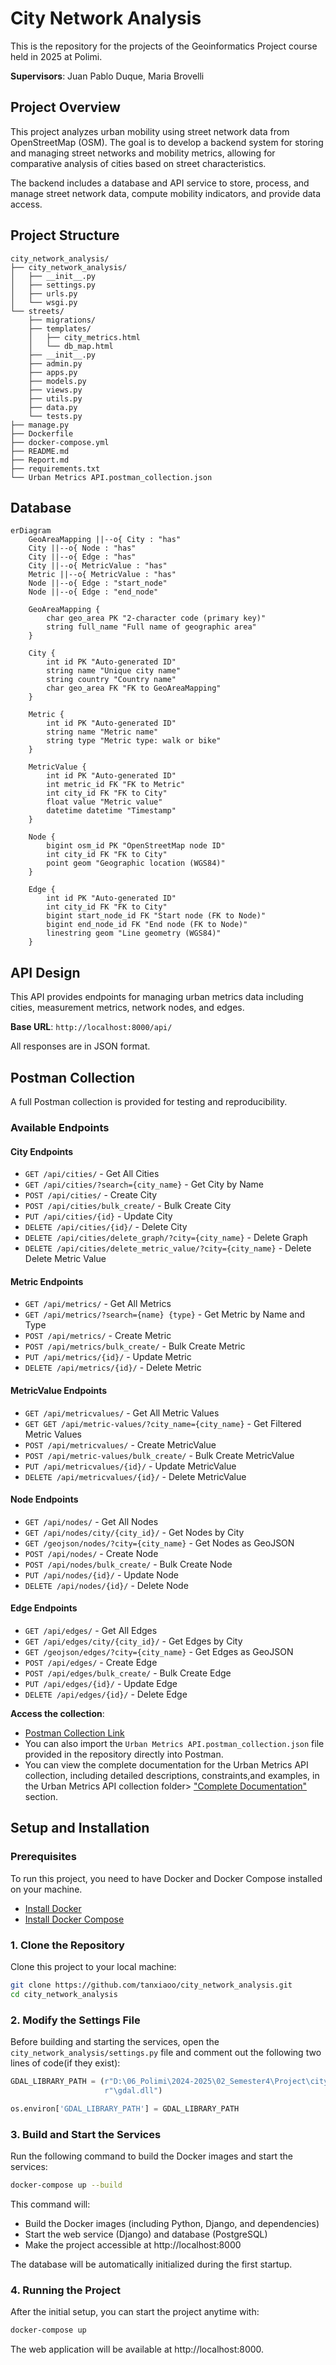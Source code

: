 # City Network Analysis
This is the repository for the projects of the Geoinformatics Project course held in 2025 at Polimi.

**Supervisors**: Juan Pablo Duque, Maria Brovelli

## Project Overview
This project analyzes urban mobility using street network data from OpenStreetMap (OSM). The goal is to develop a backend system for storing and managing street networks and mobility metrics, allowing for comparative analysis of cities based on street characteristics.

The backend includes a database and API service to store, process, and manage street network data, compute mobility indicators, and provide data access.
## Project Structure
```text
city_network_analysis/
├── city_network_analysis/
│   ├── __init__.py
│   ├── settings.py
│   ├── urls.py
│   └── wsgi.py
└── streets/
    ├── migrations/
    ├── templates/
    │   ├── city_metrics.html
    │   └── db_map.html
    ├── __init__.py
    ├── admin.py
    ├── apps.py
    ├── models.py
    ├── views.py
    ├── utils.py
    ├── data.py
    └── tests.py
├── manage.py
├── Dockerfile
├── docker-compose.yml
├── README.md
├── Report.md
├── requirements.txt
└── Urban Metrics API.postman_collection.json

```

## Database
```mermaid
erDiagram
    GeoAreaMapping ||--o{ City : "has"
    City ||--o{ Node : "has"
    City ||--o{ Edge : "has"
    City ||--o{ MetricValue : "has"
    Metric ||--o{ MetricValue : "has"
    Node ||--o{ Edge : "start_node"
    Node ||--o{ Edge : "end_node"

    GeoAreaMapping {
        char geo_area PK "2-character code (primary key)"
        string full_name "Full name of geographic area"
    }

    City {
        int id PK "Auto-generated ID"
        string name "Unique city name"
        string country "Country name"
        char geo_area FK "FK to GeoAreaMapping"
    }

    Metric {
        int id PK "Auto-generated ID"
        string name "Metric name"
        string type "Metric type: walk or bike"
    }

    MetricValue {
        int id PK "Auto-generated ID"
        int metric_id FK "FK to Metric"
        int city_id FK "FK to City"
        float value "Metric value"
        datetime datetime "Timestamp"
    }

    Node {
        bigint osm_id PK "OpenStreetMap node ID"
        int city_id FK "FK to City"
        point geom "Geographic location (WGS84)"
    }

    Edge {
        int id PK "Auto-generated ID"
        int city_id FK "FK to City"
        bigint start_node_id FK "Start node (FK to Node)"
        bigint end_node_id FK "End node (FK to Node)"
        linestring geom "Line geometry (WGS84)"
    }
```
## API Design

This API provides endpoints for managing urban metrics data including cities, measurement metrics, network nodes, and edges.

**Base URL**: `http://localhost:8000/api/`

All responses are in JSON format.

## Postman Collection

A full Postman collection is provided for testing and reproducibility.

### Available Endpoints

#### City Endpoints
- `GET /api/cities/` - Get All Cities
- `GET /api/cities/?search={city_name}` - Get City by Name
- `POST /api/cities/` - Create City
- `POST /api/cities/bulk_create/` - Bulk Create City
- `PUT /api/cities/{id}` - Update City
- `DELETE /api/cities/{id}/` - Delete City
- `DELETE /api/cities/delete_graph/?city={city_name}` - Delete Graph
- `DELETE /api/cities/delete_metric_value/?city={city_name}` - Delete Delete Metric Value

#### Metric Endpoints
- `GET /api/metrics/` - Get All Metrics
- `GET /api/metrics/?search={name} {type}` - Get Metric by Name and Type
- `POST /api/metrics/` - Create Metric
- `POST /api/metrics/bulk_create/` - Bulk Create Metric
- `PUT /api/metrics/{id}/` - Update Metric
- `DELETE /api/metrics/{id}/` - Delete Metric

#### MetricValue Endpoints
- `GET /api/metricvalues/` - Get All Metric Values
- `GET GET /api/metric-values/?city_name={city_name}` - Get Filtered Metric Values
- `POST /api/metricvalues/` - Create MetricValue
- `POST /api/metric-values/bulk_create/` - Bulk Create MetricValue
- `PUT /api/metricvalues/{id}/` - Update MetricValue
- `DELETE /api/metricvalues/{id}/` - Delete MetricValue

#### Node Endpoints
- `GET /api/nodes/` - Get All Nodes
- `GET /api/nodes/city/{city_id}/` - Get Nodes by City
- `GET /geojson/nodes/?city={city_name}` - Get Nodes as GeoJSON
- `POST /api/nodes/` - Create Node
- `POST /api/nodes/bulk_create/` - Bulk Create Node
- `PUT /api/nodes/{id}/` - Update Node
- `DELETE /api/nodes/{id}/` - Delete Node

#### Edge Endpoints
- `GET /api/edges/` - Get All Edges
- `GET /api/edges/city/{city_id}/` - Get Edges by City
- `GET /geojson/edges/?city={city_name}` - Get Edges as GeoJSON
- `POST /api/edges/` - Create Edge
- `POST /api/edges/bulk_create/` - Bulk Create Edge
- `PUT /api/edges/{id}/` - Update Edge
- `DELETE /api/edges/{id}/` - Delete Edge

**Access the collection**:  
- [Postman Collection Link](https://xiaotan-6436217.postman.co/workspace/xiao-tan's-Workspace~73cb4ce1-4af2-4705-896a-9af5177494b9/collection/44577322-cd2a15fa-72f4-4adb-96b3-b6583872cb4c?action=share&creator=44577322)  
- You can also import the `Urban Metrics API.postman_collection.json` file provided in the repository directly into Postman.  
- You can view the complete documentation for the Urban Metrics API collection, including detailed descriptions, constraints,and examples, in the Urban Metrics API collection folder> ["Complete Documentation"](https://xiaotan-6436217.postman.co/workspace/73cb4ce1-4af2-4705-896a-9af5177494b9/documentation/44577322-cd2a15fa-72f4-4adb-96b3-b6583872cb4c) section.

## Setup and Installation

### Prerequisites

To run this project, you need to have Docker and Docker Compose installed on your machine.

- [Install Docker](https://www.docker.com/get-started)
- [Install Docker Compose](https://docs.docker.com/compose/install/)

### 1. Clone the Repository

Clone this project to your local machine:
```bash
git clone https://github.com/tanxiaoo/city_network_analysis.git
cd city_network_analysis
```

### 2. Modify the Settings File

Before building and starting the services, open the `city_network_analysis/settings.py` file and comment out the following two lines of code(if they exist):

```python
GDAL_LIBRARY_PATH = (r"D:\06_Polimi\2024-2025\02_Semester4\Project\city_network_analysis\.venv\Lib\site-packages\osgeo"
                     r"\gdal.dll")

os.environ['GDAL_LIBRARY_PATH'] = GDAL_LIBRARY_PATH
```

### 3. Build and Start the Services

Run the following command to build the Docker images and start the services:
```bash
docker-compose up --build
```

This command will:
- Build the Docker images (including Python, Django, and dependencies)
- Start the web service (Django) and database (PostgreSQL)
- Make the project accessible at http://localhost:8000

The database will be automatically initialized during the first startup.


### 4. Running the Project

After the initial setup, you can start the project anytime with:
```bash
docker-compose up
```

The web application will be available at http://localhost:8000.